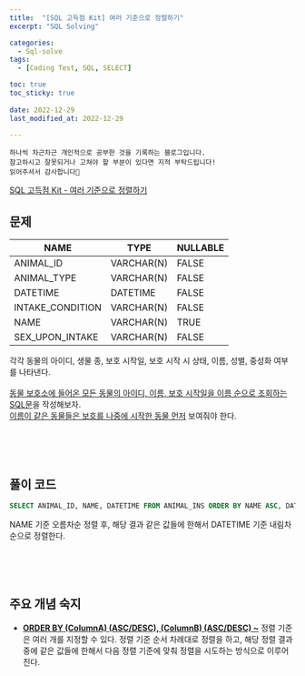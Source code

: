 ```yaml
---
title:  "[SQL 고득점 Kit] 여러 기준으로 정렬하기" 
excerpt: "SQL Solving"

categories:
  - Sql-solve
tags:
  - [Coding Test, SQL, SELECT]

toc: true
toc_sticky: true
 
date: 2022-12-29
last_modified_at: 2022-12-29

---
```

```
하나씩 차근차근 개인적으로 공부한 것을 기록하는 블로그입니다.
참고하시고 잘못되거나 고쳐야 할 부분이 있다면 지적 부탁드립니다!
읽어주셔서 감사합니다🙂
```

[SQL 고득점 Kit - 여러 기준으로 정렬하기](https://school.programmers.co.kr/learn/courses/30/lessons/59404)

## 문제

|NAME|TYPE|NULLABLE|
|----|----|--------|
|ANIMAL_ID|VARCHAR(N)|FALSE|
|ANIMAL_TYPE|VARCHAR(N)|FALSE|
|DATETIME|DATETIME|FALSE|
|INTAKE_CONDITION|VARCHAR(N)|FALSE|
|NAME|VARCHAR(N)|TRUE|
|SEX_UPON_INTAKE|VARCHAR(N)|FALSE|

각각 동물의 아이디, 생물 종, 보호 시작일, 보호 시작 시 상태, 이름, 성별, 중성화 여부를 나타낸다.
<br><br>
<u>동물 보호소에 들어온 모든 동물의 아이디, 이름, 보호 시작일을 이름 순으로 조회하는 SQL문</u>을 작성해보자.<br>
<u>이름이 같은 동물들은 보호를 나중에 시작한 동물 먼저</u> 보여줘야 한다.

<br><br><br>

## 풀이 코드
```sql
SELECT ANIMAL_ID, NAME, DATETIME FROM ANIMAL_INS ORDER BY NAME ASC, DATETIME DESC
```
NAME 기준 오름차순 정렬 후, 해당 결과 같은 값들에 한해서 DATETIME 기준 내림차순으로 정렬한다.

<br><br><br>

## 주요 개념 숙지

- **<u>ORDER BY (ColumnA) (ASC/DESC), (ColumnB) (ASC/DESC) ~</u>** 정렬 기준은 여러 개를 지정할 수 있다. 정렬 기준 순서 차례대로 정렬을 하고, 해당 정렬 결과 중에 같은 값들에 한해서 다음 정렬 기준에 맞춰 정렬을 시도하는 방식으로 이루어진다.

<br><br><br>